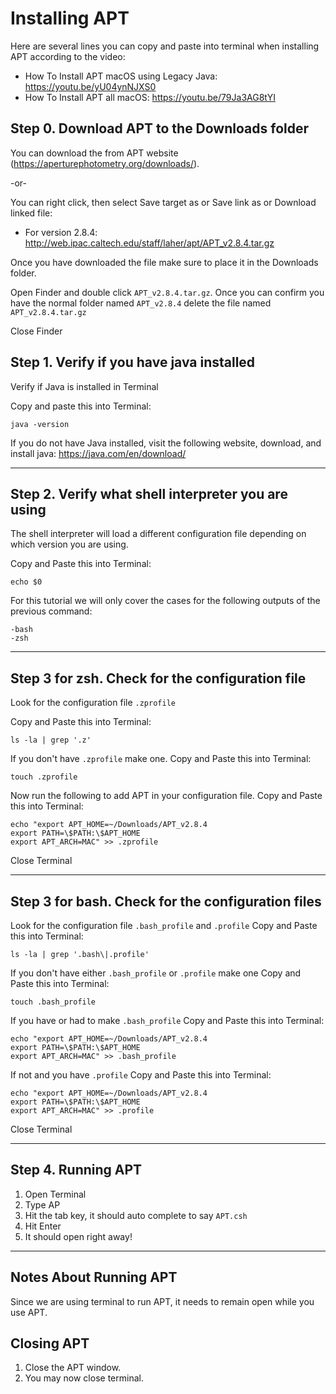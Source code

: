 # Installing APT

Here are several lines you can copy and paste into terminal when installing APT according to the video:
* How To Install APT macOS using Legacy Java: https://youtu.be/yU04ynNJXS0
* How To Install APT all macOS: https://youtu.be/79Ja3AG8tYI

## Step 0. Download APT to the Downloads folder

You can download the from APT website (https://aperturephotometry.org/downloads/).

-or-

You can right click, then select Save target as or Save link as or Download linked file:

* For version 2.8.4: http://web.ipac.caltech.edu/staff/laher/apt/APT_v2.8.4.tar.gz

Once you have downloaded the file make sure to place it in the Downloads folder.

Open Finder and double click `APT_v2.8.4.tar.gz`. 
Once you can confirm you have the normal folder named `APT_v2.8.4` delete the file named `APT_v2.8.4.tar.gz`

Close Finder

## Step 1. Verify if you have java installed
Verify if Java is installed in Terminal

Copy and paste this into Terminal:

    java -version
    
If you do not have Java installed, visit the following website, download, and install java:
https://java.com/en/download/

---

## Step 2. Verify what shell interpreter you are using
The shell interpreter will load a different configuration file depending on which version you are using.

Copy and Paste this into Terminal:

    echo $0

For this tutorial we will only cover the cases for the following outputs of the previous command:

    -bash
    -zsh

---

## Step 3 for zsh. Check for the configuration file
Look for the configuration file `.zprofile`

Copy and Paste this into Terminal:

    ls -la | grep '.z'
    
If you don't have `.zprofile` make one.
Copy and Paste this into Terminal:

    touch .zprofile

Now run the following to add APT in your configuration file.
Copy and Paste this into Terminal:

    echo "export APT_HOME=~/Downloads/APT_v2.8.4
    export PATH=\$PATH:\$APT_HOME
    export APT_ARCH=MAC" >> .zprofile

Close Terminal 

---

## Step 3 for bash. Check for the configuration files
Look for the configuration file `.bash_profile` and `.profile`
Copy and Paste this into Terminal:

    ls -la | grep '.bash\|.profile'

If you don't have either `.bash_profile` or `.profile` make one
Copy and Paste this into Terminal:

    touch .bash_profile


If you have or had to make `.bash_profile`
Copy and Paste this into Terminal:

    echo "export APT_HOME=~/Downloads/APT_v2.8.4
    export PATH=\$PATH:\$APT_HOME
    export APT_ARCH=MAC" >> .bash_profile


If not and you have `.profile`
Copy and Paste this into Terminal:

    echo "export APT_HOME=~/Downloads/APT_v2.8.4
    export PATH=\$PATH:\$APT_HOME
    export APT_ARCH=MAC" >> .profile
    
Close Terminal 

---

## Step 4. Running APT

1. Open Terminal
2. Type AP
3. Hit the tab key, it should auto complete to say `APT.csh`
4. Hit Enter
5. It should open right away!

---

## Notes About Running APT
Since we are using terminal to run APT, it needs to remain open while you use APT.

## Closing APT

1. Close the APT window.
2. You may now close terminal.


